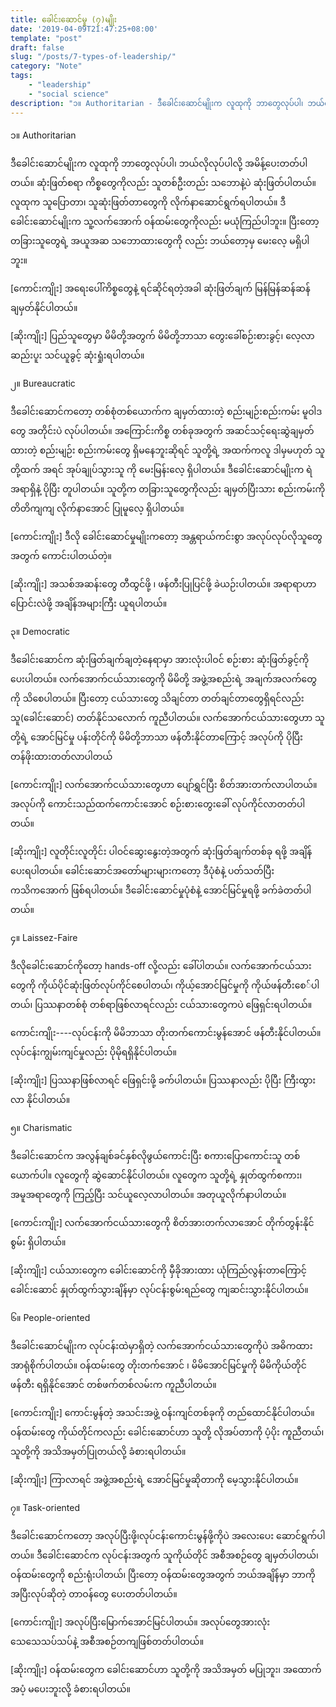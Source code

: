 ```yaml
---
title: ခေါင်းဆောင်မှု (၇)မျိုး
date: '2019-04-09T21:47:25+08:00'
template: "post"  
draft: false  
slug: "/posts/7-types-of-leadership/"  
category: "Note"
tags:
    - "leadership"
    - "social science"
description: "၁။ Authoritarian - ဒီခေါင်းဆောင်မျိုးက လူထုကို ဘာတွေလုပ်ပါ၊ ဘယ်လိုလုပ်ပါလို့ အမိန့်ပေးတတ်ပါတယ်။ ဆုံးဖြတ်စရာ ကိစ္စတွေကိုလည်း သူတစ်ဦးတည်း သဘောနဲ့ပဲ ဆုံးဖြတ်ပါတယ်။ လူထုက သူပြောတာ၊ သူဆုံးဖြတ်တာတွေကို လိုက်နာဆောင်ရွက်ရပါတယ်။ ဒီခေါင်းဆောင်မျိုးက သူ့လက်အောက် ဝန်ထမ်းတွေကိုလည်း မယုံကြည်ပါဘူး။"
---
```

၁။ Authoritarian

ဒီခေါင်းဆောင်မျိုးက လူထုကို ဘာတွေလုပ်ပါ၊ ဘယ်လိုလုပ်ပါလို့ အမိန့်ပေးတတ်ပါတယ်။ ဆုံးဖြတ်စရာ ကိစ္စတွေကိုလည်း သူတစ်ဦးတည်း သဘောနဲ့ပဲ ဆုံးဖြတ်ပါတယ်။ လူထုက သူပြောတာ၊ သူဆုံးဖြတ်တာတွေကို လိုက်နာဆောင်ရွက်ရပါတယ်။ ဒီခေါင်းဆောင်မျိုးက သူ့လက်အောက် ဝန်ထမ်းတွေကိုလည်း မယုံကြည်ပါဘူး။ ပြီးတော့ တခြားသူတွေရဲ့ အယူအဆ သဘောထားတွေကို လည်း ဘယ်တော့မှ မေးလေ့ မရှိပါဘူး။

\[ကောင်းကျိုး] အရေးပေါ်ကိစ္စတွေနဲ့ ရင်ဆိုင်ရတဲ့အခါ ဆုံးဖြတ်ချက် မြန်မြန်ဆန်ဆန် ချမှတ်နိုင်ပါတယ်။

\[ဆိုးကျိုး] ပြည်သူတွေမှာ မိမိတို့အတွက် မိမိတို့ဘာသာ တွေးခေါ်စဉ်းစားခွင့်၊ လေ့လာ ဆည်းပူး သင်ယူခွင့် ဆုံးရှုံးရပါတယ်။



၂။ Bureaucratic

ဒီခေါင်းဆောင်ကတော့ တစ်စုံတစ်ယောက်က ချမှတ်ထားတဲ့ စည်းမျဉ်းစည်းကမ်း မူဝါဒတွေ အတိုင်းပဲ လုပ်ပါတယ်။ အကြောင်းကိစ္စ တစ်ခုအတွက် အဆင်သင့်ရေးဆွဲချမှတ်ထားတဲ့ စည်းမျဉ်း စည်းကမ်းတွေ ရှိမနေဘူးဆိုရင် သူတို့ရဲ့ အထက်ကလူ ဒါမှမဟုတ် သူတို့ထက် အရင် အုပ်ချုပ်သွားသူ ကို မေးမြန်းလေ့ ရှိပါတယ်။ ဒီခေါင်းဆောင်မျိုးက ရဲအရာရှိနဲ့ ပိုပြီး တူပါတယ်။ သူတို့က တခြားသူတွေကိုလည်း ချမှတ်ပြီးသား စည်းကမ်းကို တိတိကျကျ လိုက်နာအောင် ပြုမူလေ့ ရှိပါတယ်။

\[ကောင်းကျိုး] ဒီလို ခေါင်းဆောင်မှုမျိုးကတော့ အန္တရာယ်ကင်းစွာ အလုပ်လုပ်လိုသူတွေအတွက် ကောင်းပါတယ်တဲ့။

\[ဆိုးကျိုး] အသစ်အဆန်းတွေ တီထွင်ဖို့ ၊ ဖန်တီးပြုပြင်ဖို့ ခဲယဉ်းပါတယ်။ အရာရာဟာ ပြောင်းလဲဖို့ အချိန်အများကြီး ယူရပါတယ်။



၃။ Democratic

ဒီခေါင်းဆောင်က ဆုံးဖြတ်ချက်ချတဲ့နေရာမှာ အားလုံးပါဝင် စဉ်းစား ဆုံးဖြတ်ခွင့်ကို ပေးပါတယ်။ လက်အောက်ငယ်သားတွေကို မိမိတို့ အဖွဲ့အစည်းရဲ့ အချက်အလက်တွေကို သိစေပါတယ်။ ပြီးတော့ ငယ်သားတွေ သိချင်တာ တတ်ချင်တာတွေရှိရင်လည်း သူ(ခေါင်းဆောင်) တတ်နိုင်သလောက် ကူညီပါတယ်။ လက်အောက်ငယ်သားတွေဟာ သူတို့ရဲ့ အောင်မြင်မှု ပန်းတိုင်ကို မိမိတို့ဘာသာ ဖန်တီးနိုင်တာကြောင့် အလုပ်ကို ပိုပြီး တန်ဖိုးထားတတ်လာပါတယ်

\[ကောင်းကျိုး] လက်အောက်ငယ်သားတွေဟာ ပျော်ရွှင်ပြီး စိတ်အားတက်လာပါတယ်။ အလုပ်ကို ကောင်းသည်ထက်ကောင်းအောင် စဉ်းစားတွေးခေါ် လုပ်ကိုင်လာတတ်ပါတယ်။

\[ဆိုးကျိုး] လူတိုင်းလူတိုင်း ပါဝင်ဆွေးနွေးတဲ့အတွက် ဆုံးဖြတ်ချက်တစ်ခု ရဖို့ အချိန်ပေးရပါတယ်။ ခေါင်းဆောင်အတော်များများကတော့ ဒီပုံစံနဲ့ ပတ်သတ်ပြီး ကသိကအောက် ဖြစ်ရပါတယ်။ ဒီခေါင်းဆောင်မှုပုံစံနဲ့ အောင်မြင်မှုရဖို့ ခက်ခဲတတ်ပါတယ်။



၄။ Laissez-Faire

ဒီလိုခေါင်းဆောင်ကိုတော့ hands-off လို့လည်း ခေါ်ပါတယ်။ လက်အောက်ငယ်သားတွေကို ကိုယ်ပိုင်ဆုံးဖြတ်လုပ်ကိုင်စေပါတယ်၊ ကိုယ့်အောင်မြင်မှုကို ကိုယ်ဖန်တီးစေ်ပါတယ်၊ ပြဿနာတစ်စုံ တစ်ရာဖြစ်လာရင်လည်း ငယ်သားတွေကပဲ ဖြေရှင်းရပါတယ်။

ကောင်းကျိုး----လုပ်ငန်းကို မိမိဘာသာ တိုးတက်ကောင်းမွန်အောင် ဖန်တီးနိုင်ပါတယ်။ လုပ်ငန်းကျွမ်းကျင်မှုလည်း ပိုမိုရရှိနိုင်ပါတယ်။

\[ဆိုးကျိုး] ပြဿနာဖြစ်လာရင် ဖြေရှင်းဖို့ ခက်ပါတယ်။ ပြဿနာလည်း ပိုပြီး ကြီးထွားလာ နိုင်ပါတယ်။



၅။ Charismatic

ဒီခေါင်းဆောင်က အလွန်ချစ်ခင်နှစ်လိုဖွယ်ကောင်းပြီး စကားပြောကောင်းသူ တစ်ယောက်ပါ။ လူတွေကို ဆွဲဆောင်နိုင်ပါတယ်။ လူတွေက သူတို့ရဲ့ နှုတ်ထွက်စကား၊ အမူအရာတွေကို ကြည့်ပြီး သင်ယူလေ့လာပါတယ်။ အတုယူလိုက်နာပါတယ်။

\[ကောင်းကျိုး] လက်အောက်ငယ်သားတွေကို စိတ်အားတက်လာအောင် တိုက်တွန်းနိုင်စွမ်း ရှိပါတယ်။

\[ဆိုးကျိုး] ငယ်သားတွေက ခေါင်းဆောင်ကို မှီခိုအားထား ယုံကြည်လွန်းတာကြောင့် ခေါင်းဆောင် နှုတ်ထွက်သွားချိန်မှာ လုပ်ငန်းစွမ်းရည်တွေ ကျဆင်းသွားနိုင်ပါတယ်။



၆။ People-oriented

ဒီခေါင်းဆောင်မျိုးက လုပ်ငန်းထဲမှာရှိတဲ့ လက်အောက်ငယ်သားတွေကိုပဲ အဓိကထား အာရုံစိုက်ပါတယ်။ ဝန်ထမ်းတွေ တိုးတက်အောင် ၊ မိမိအောင်မြင်မှုကို မိမိကိုယ်တိုင် ဖန်တီး ရရှိနိုင်အောင် တစ်ဖက်တစ်လမ်းက ကူညီပါတယ်။

\[ကောင်းကျိုး] ကောင်းမွန်တဲ့ အသင်းအဖွဲ့ ဝန်းကျင်တစ်ခုကို တည်ထောင်နိုင်ပါတယ်။ ဝန်ထမ်းတွေ ကိုယ်တိုင်ကလည်း ခေါင်းဆောင်ဟာ သူတို့ လိုအပ်တာကို ပံ့ပိုး ကူညီတယ်၊ သူတို့ကို အသိအမှတ်ပြုတယ်လို့ ခံစားရပါတယ်။

\[ဆိုးကျိုး] ကြာလာရင် အဖွဲ့အစည်းရဲ့ အောင်မြင်မှုဆိုတာကို မေ့သွားနိုင်ပါတယ်။



၇။ Task-oriented

ဒီခေါင်းဆောင်ကတော့ အလုပ်ပြီးဖို့၊လုပ်ငန်းကောင်းမွန်ဖို့ကိုပဲ အလေးပေး ဆောင်ရွက်ပါတယ်။ ဒီခေါင်းဆောင်က လုပ်ငန်းအတွက် သူကိုယ်တိုင် အစီအစဉ်တွေ ချမှတ်ပါတယ်၊ ဝန်ထမ်းတွေကို စည်းရုံးပါတယ်၊ ပြီးတော့ ဝန်ထမ်းတွေအတွက် ဘယ်အချိန်မှာ ဘာကို အပြီးလုပ်ဆိုတဲ့ တာဝန်တွေ ပေးတတ်ပါတယ်။

\[ကောင်းကျိုး] အလုပ်ပြီးမြောက်အောင်မြင်ပါတယ်။ အလုပ်တွေအားလုံး သေသေသပ်သပ်နဲ့ အစီအစဉ်တကျဖြစ်တတ်ပါတယ်။

\[ဆိုးကျိုး] ဝန်ထမ်းတွေက ခေါင်းဆောင်ဟာ သူတို့ကို အသိအမှတ် မပြုဘူး၊ အထောက်အပံ့ မပေးဘူးလို့ ခံစားရပါတယ်။
